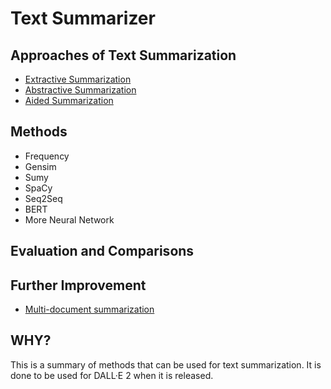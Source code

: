 # Text Summarizer

## Approaches of Text Summarization
<ul>
    <li> <a href="https://en.wikipedia.org/wiki/Automatic_summarization#Extraction-based_summarization">Extractive Summarization</a> </li>
    <li> <a href="https://en.wikipedia.org/wiki/Automatic_summarization#Abstraction-based_summarization">Abstractive Summarization</a> </li>
    <li> <a href="https://en.wikipedia.org/wiki/Automatic_summarization#Aided_summarization"> Aided Summarization</a> </li>
</ul>

## Methods
<ul>
	<li> Frequency </li>
    <li> Gensim </li>
    <li> Sumy </li>
    <li> SpaCy </li>
    <li> Seq2Seq </li>
    <li> BERT </li>
    <li> More Neural Network </li>
</ul>

## Evaluation and Comparisons



## Further Improvement
<ul>
    <li> <a href="https://en.wikipedia.org/wiki/Multi-document_summarization">Multi-document summarization</a> </li>
</ul>

## WHY?
This is a summary of methods that can be used for text summarization. It is done to be used for DALL·E 2 when it is released.

